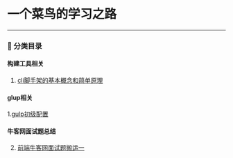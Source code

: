 # 一个菜鸟的学习之路
___
### 📘 分类目录
#### 构建工具相关
1. [cli脚手架的基本概念和简单原理](https://github.com/junjun19971111/Blog/issues/1)
#### glup相关
1.[gulp初级配置](https://github.com/junjun19971111/Blog/issues/3)
#### 牛客网面试题总结
2. [前端牛客网面试题搬运一](https://github.com/junjun19971111/Blog/issues/2)
